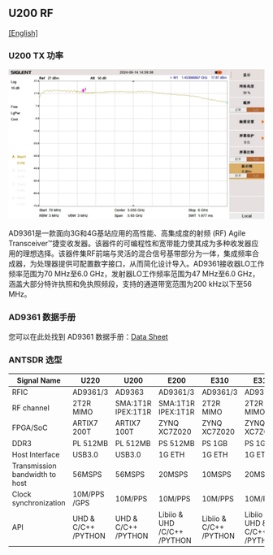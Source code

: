 ## U200 RF

[[English]](../../../../device_and_usage_manual/ANTSDR_U_Series_Module/ANTSDR_U200_Reference_Manual/AntsdrU200_RF_parameters.html)

### U200 TX 功率
![U220](../ANTSDR_U220_Reference_Manual//AntsdrU220_Reference_Manual.assets/U220_RF.jpg)

AD9361是一款面向3G和4G基站应用的高性能、高集成度的射频 (RF) Agile Transceiver™捷变收发器。该器件的可编程性和宽带能力使其成为多种收发器应用的理想选择。该器件集RF前端与灵活的混合信号基带部分为一体，集成频率合成器，为处理器提供可配置数字接口，从而简化设计导入。AD9361接收器LO工作频率范围为70 MHz至6.0 GHz，发射器LO工作频率范围为47 MHz至6.0 GHz，涵盖大部分特许执照和免执照频段，支持的通道带宽范围为200 kHz以下至56 MHz。

### AD9361 数据手册

您可以在此处找到 AD9361 数据手册：[Data Sheet](https://www.analog.com/en/products/ad9361.html)

### ANTSDR 选型

| Signal Name   |     U220        |  U200     |E200              | E310      | E316        |
| ------------- | ----------      |------     | --------------   | ----------| ----------  |   
| RFIC          | AD9361/3        |  AD9363           |   AD9361/3       |AD9361/3  |  AD9361/3    |
| RF channel    |  2T2R MIMO      |SMA:1T1R IPEX:1T1R  |SMA:1T1R IPEX:1T1R|2T2R MIMO  |2T2R MIMO      |
| FPGA/SoC      | ARTIX7 200T     | ARTIX7 100T |ZYNQ XC7Z020  | ZYNQ XC7Z020   |ZYNQ XC7Z020   |
| DDR3          |  PL 512MB       | PL 512MB        |PS 512MB     | PS 1GB         | PS 1GB        |
| Host Interface                  |    USB3.0 | USB3.0        |      1G ETH      | 1G ETH         |1G ETH           |
| Transmission bandwidth to host  |  56MSPS    |56MSPS       |     20MSPS      | 10MSPS         | 20MSPS          | 
|Clock synchronization            |   10M/PPS /GPS  | 10M/PPS  |10M/PPS          | 10M/PPS        | 10M/PPS          |
| API        |  UHD & C/C++ /PYTHON  | UHD & C/C++ /PYTHON  | Libiio & UHD /C/C++ /PYTHON  | Libiio &  C/C++ /PYTHON  |   Libiio & UHD & C/C++ /PYTHON |  